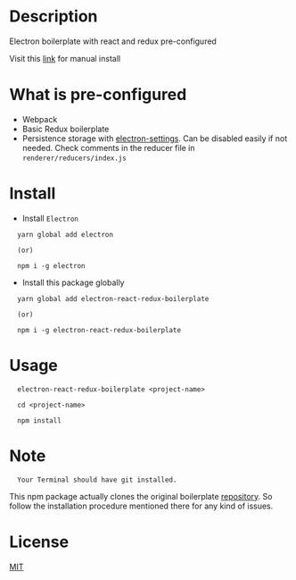 # Description
Electron boilerplate with react and redux pre-configured

Visit this [link][original] for manual install


# What is pre-configured
- Webpack
- Basic Redux boilerplate
- Persistence storage with [electron-settings][1]. Can be disabled easily if not needed. Check comments in the reducer file in `renderer/reducers/index.js`

# Install

- Install `Electron`

```shell 
  yarn global add electron

  (or)

  npm i -g electron
```

- Install this package globally

```shell
  yarn global add electron-react-redux-boilerplate

  (or)

  npm i -g electron-react-redux-boilerplate
```

# Usage


```shell
  electron-react-redux-boilerplate <project-name>

  cd <project-name>

  npm install
```

# Note

```
  Your Terminal should have git installed.
```

This npm package actually clones the original boilerplate [repository][original]. So follow the installation procedure mentioned there for any kind of issues.


# License

[MIT](https://github.com/saisandeepvaddi/electron-react-redux-boilerplate-npm/blob/master/LICENSE) 



[1]: https://www.npmjs.com/package/electron-settings
[original]: https://github.com/saisandeepvaddi/electron-react-redux-boilerplate